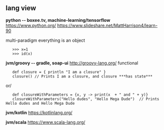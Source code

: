 
##  lang view

**python -- boxee.tv, machine-learning/tensorflow**  
 https://www.python.org/ 
 https://www.slideshare.net/MattHarrison4/learn-90 

 multi-paradigm 
 everything is an object  
~~~~
   >>> x=1 
   >>> id(x)
~~~~
   
**jvm/groovy -- gradle, soap-ui** 
 http://groovy-lang.org/ 
 functional
~~~~ 
   def closure = { println "I am a closure" }
   closure() // Prints I am a closure, and closure ***has state***
~~~~
   or/  
~~~~
   def closureWithParameters = {x, y -> print(x  + " and " + y)}
   closureWithParameters("Hello dudes", "Hello Mega Dude")  // Prints Hello dudes and Hello Mega Dude
~~~~

**jvm/kotlin** 
 https://kotlinlang.org/ 

**jvm/scala** 
 https://www.scala-lang.org/ 
 
